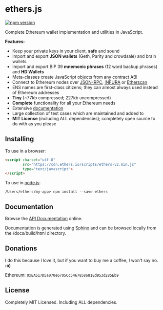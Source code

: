 ethers.js
=========

[![npm version](https://badge.fury.io/js/ethers.svg)](https://badge.fury.io/js/ethers)

Complete Ethereum wallet implementation and utilities in JavaScript.

**Features:**

- Keep your private keys in your client, **safe** and sound
- Import and export **JSON wallets** (Geth, Parity and crowdsale) and brain wallets
- Import and export BIP 39 **mnemonic phrases** (12 word backup phrases) and **HD Wallets**
- Meta-classes create JavaScript objects from any contract ABI
- Connect to Ethereum nodes over [JSON-RPC](https://github.com/ethereum/wiki/wiki/JSON-RPC), [INFURA](https://infura.io) or [Etherscan](https://etherscan.io)
- ENS names are first-class citizens; they can almost always used instead of Ethereum addresses
- **Tiny** (~77kb compressed; 227kb uncompressed)
- **Complete** functionality for all your Ethereum needs
- Extensive [documentation](https://docs.ethers.io/ethers.js/html/)
- Large collection of test cases which are maintained and added to
- **MIT License** (including ALL dependencies); completely open source to do with as you please


Installing
----------

To use in a browser:

```html
<script charset="utf-8"
        src="https://cdn.ethers.io/scripts/ethers-v2.min.js"
        type="text/javascript">
</script>
```

To use in [node.js](https://nodejs.org/):

```
/Users/ethers/my-app> npm install --save ethers
```



Documentation
-------------

Browse the [API Documentation](https://docs.ethers.io/ethers.js/html/) online.

Documentation is generated using [Sphinx](http://www.sphinx-doc.org) and can be browsed locally from the /docs/build/html directory.



Donations
---------

I do this because I love it, but if you want to buy me a coffee, I won't say no. **:o)**

Ethereum: `0xEA517D5a070e6705Cc5467858681Ed953d285Eb9`


License
-------

Completely MIT Licensed. Including ALL dependencies.
